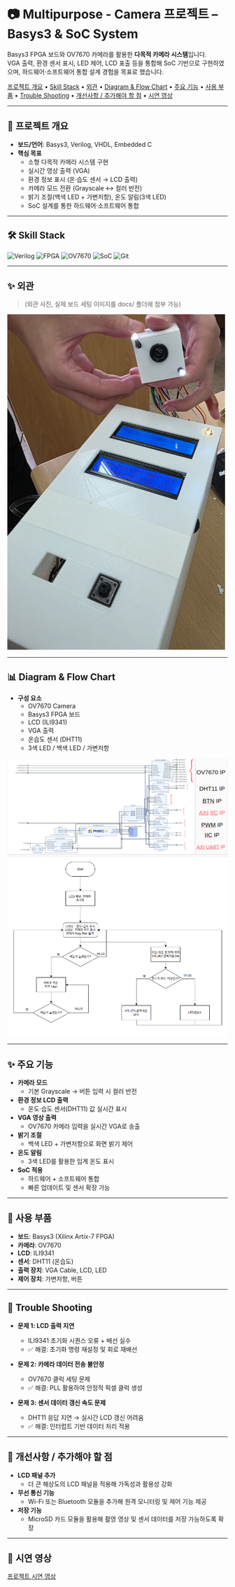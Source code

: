 # 📷 Multipurpose - Camera 프로젝트 – Basys3 & SoC System

Basys3 FPGA 보드와 OV7670 카메라를 활용한 **다목적 카메라 시스템**입니다.  
VGA 출력, 환경 센서 표시, LED 제어, LCD 표출 등을 통합해 SoC 기반으로 구현하였으며, 하드웨어·소프트웨어 통합 설계 경험을 목표로 했습니다.  

<p align="left"> 
  <a href="#-프로젝트-개요">프로젝트 개요</a> • 
  <a href="#-skill-stack">Skill Stack</a> • 
  <a href="#-외관">외관</a> •
  <a href="#-diagram--flow-chart">Diagram & Flow Chart</a> •
  <a href="#-주요-기능">주요 기능</a> • 
  <a href="#-사용-부품">사용 부품</a> • 
  <a href="#-trouble-shooting">Trouble Shooting</a> • 
  <a href="#-개선사항--추가해야-할-점">개선사항 / 추가해야 할 점</a> •
  <a href="#-시연-영상">시연 영상</a>
</p>

---

## 📌 프로젝트 개요
- **보드/언어**: Basys3, Verilog, VHDL, Embedded C  
- **핵심 목표**
  - 소형 다목적 카메라 시스템 구현  
  - 실시간 영상 출력 (VGA)  
  - 환경 정보 표시 (온·습도 센서 → LCD 출력)  
  - 카메라 모드 전환 (Grayscale ↔ 컬러 반전)  
  - 밝기 조절(백색 LED + 가변저항), 온도 알림(3색 LED)  
  - SoC 설계를 통한 하드웨어·소프트웨어 통합  

---

## 🛠 Skill Stack

![Verilog](https://img.shields.io/badge/Verilog-EDA-orange?style=flat&logo=verilog&logoColor=white)
![FPGA](https://img.shields.io/badge/FPGA-Basys3-blue?style=flat&logo=xilinx&logoColor=white)
![OV7670](https://img.shields.io/badge/Camera-OV7670-green?style=flat)
![SoC](https://img.shields.io/badge/SoC-System%20on%20Chip-red?style=flat)
![Git](https://img.shields.io/badge/Git-F05032?style=flat&logo=git&logoColor=white)

---

## ✨ 외관
> (외관 사진, 실제 보드 세팅 이미지를 docs/ 폴더에 첨부 가능)  

![외관](docs/model.png)

---

## 📊 Diagram & Flow Chart

- **구성 요소**  
  - OV7670 Camera  
  - Basys3 FPGA 보드  
  - LCD (ILI9341)  
  - VGA 출력  
  - 온습도 센서 (DHT11)  
  - 3색 LED / 백색 LED / 가변저항  

![Diagram](docs/diagram.png)  
![Flow Chart](docs/flowchart.png)  

---

## ✨ 주요 기능
- **카메라 모드**  
  - 기본 Grayscale → 버튼 입력 시 컬러 반전  
- **환경 정보 LCD 출력**  
  - 온도·습도 센서(DHT11) 값 실시간 표시  
- **VGA 영상 출력**  
  - OV7670 카메라 입력을 실시간 VGA로 송출  
- **밝기 조절**  
  - 백색 LED + 가변저항으로 화면 밝기 제어  
- **온도 알림**  
  - 3색 LED를 활용한 임계 온도 표시  
- **SoC 적용**  
  - 하드웨어 + 소프트웨어 통합  
  - 빠른 업데이트 및 센서 확장 가능  

---

## 🔧 사용 부품
- **보드**: Basys3 (Xilinx Artix-7 FPGA)  
- **카메라**: OV7670  
- **LCD**: ILI9341  
- **센서**: DHT11 (온습도)  
- **출력 장치**: VGA Cable, LCD, LED  
- **제어 장치**: 가변저항, 버튼  

---

## 🔧 Trouble Shooting
- **문제 1: LCD 출력 지연**  
  - ILI9341 초기화 시퀀스 오류 + 배선 실수  
  - ✅ 해결: 초기화 명령 재설정 및 회로 재배선  

- **문제 2: 카메라 데이터 전송 불안정**  
  - OV7670 클럭 세팅 문제  
  - ✅ 해결: PLL 활용하여 안정적 픽셀 클럭 생성  

- **문제 3: 센서 데이터 갱신 속도 문제**  
  - DHT11 응답 지연 → 실시간 LCD 갱신 어려움  
  - ✅ 해결: 인터럽트 기반 데이터 처리 적용  

---

## 🔧 개선사항 / 추가해야 할 점
- **LCD 패널 추가**  
  - 더 큰 해상도의 LCD 패널을 적용해 가독성과 활용성 강화  
- **무선 통신 기능**  
  - Wi-Fi 또는 Bluetooth 모듈을 추가해 원격 모니터링 및 제어 기능 제공  
- **저장 기능**  
  - MicroSD 카드 모듈을 활용해 촬영 영상 및 센서 데이터를 저장 가능하도록 확장  

---

## 🎥 시연 영상
[프로젝트 시연 영상](https://youtube.com/shorts/44UNXgDKXEU?si=RZYBUyKOmBKGOu6d)
